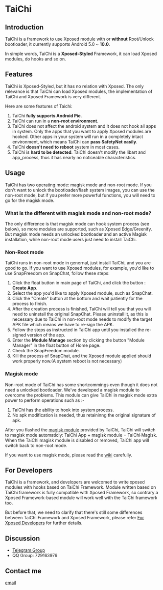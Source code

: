 # TaiChi

## Introduction 

TaiChi is a framework to use Xposed module with or **without** Root/Unlock bootloader, it currently supports Android 5.0 ~ **10.0**.

In simple words, TaiChi is a **Xposed-Styled** Framework, it can load Xposed modules, do hooks and so on.

## Features

TaiChi is Xposed-Styled, but it has no relation with Xposed. The only relevance is that TaiChi can load Xposed modules, the implementation of TaiChi and Xposed Framework is very different.

Here are some features of Taichi:

1. TaiChi **fully supports Android Pie**.
2. TaiChi can run in a **non-root environment**.
3. TaiChi does not affect the android system and it does not hook all apps in system. Only the apps that you want to apply Xposed modules are hooked. Other apps in your system will run in a completely intact environment, which means TaiChi can **pass SafetyNet easily**.
4. TaiChi **doesn't need to reboot** system in most cases.
5. TaiChi is **hard to be detected**. TaiChi doesn't modify the libart and app_process, thus it has nearly no noticeable characteristics.

## Usage

TaiChi has two operating mode: magisk mode and non-root mode. If you don't want to unlock the bootloader/flash system images, you can use the non-root mode, but if you prefer more powerful functions, you will need to go for the magisk mode.

### What is the different with magisk mode and non-root mode?

The only difference is that magisk mode can hook system process (see below), so more modules are supported, such as Xposed Edge/Greenify. But magisk mode needs an unlocked bootloader and an active Magisk installation, while non-root mode users just need to install TaiChi.

### Non-Root mode

TaiChi runs in non-root mode in genernal, just install TaiChi, and you are good to go. If you want to use Xposed modules, for example, you'd like to use SnapFreedom on SnapChat, follow these steps:

1. Click the float button in main page of TaiChi, and click the button : **Create App**.
2. Select the app you'd like to apply Xposed module, such as SnapChat.
3. Click the "Create" button at the bottom and wait patiently for the process to finish.
4. After the creation process is finished, TaiChi will tell you that you will need to uninstall the original SnapChat. Please uninstall it, as this is necessary due to TaiChi in non-root mode needs to modify the target APK file which means we have to re-sign the APK. 
5. Follow the steps as instructed in TaiChi app until you installed the re-signed version of the app. 
6. Enter the **Module Manage** section by clicking the button "Module Manager" in the float button of Home page.
7. Check the SnapFreedom module.
8. Kill the process of SnapChat, and the Xposed module applied should work properly now.(A system reboot is not necessary)

### Magisk mode

Non-root mode of TaiChi has some shortcommings even though it does not need a unlocked bootloader. We've developed a magisk module to overcome the problems. This module can give TaiChi in magisk mode extra power to perform operations such as :-

1. TaiChi has the ability to hook into system process.
2. No apk modification is needed, thus retaininng the original signature of apk. 

After you flashed the [magisk module](https://github.com/taichi-framework/TaiChi-Magisk) provided by TaiChi, TaiChi will switch to magisk mode automaticly: TaiChi App + magisk module = TaiChi·Magisk. When the TaiChi magisk module is disabled or removed, TaiChi app will switch back to non-root mode.

If you want to use magisk mode, please read the [wiki](https://github.com/taichi-framework/TaiChi/wiki/taichi-magisk-beta) carefully.

## For Developers 

TaiChi is a framework, and developers are welcomed to write xposed modules with hooks based on TaiChi Framework. Module written based on TaiChi framework is fully compatible with Xposed Framework, so contrary a Xposed Framework-based module will work well with the TaiChi framework too. 

But before that, we need to clarify that there's still some differences between TaiChi Framework and Xposed Framework, please refer [For Xposed Developers](https://github.com/taichi-framework/TaiChi/wiki/For-Xposed-developer) for further details. 

## Discussion

- [Telegram Group](https://t.me/vxp_group)
- QQ Group: 729163976

## Contact me

[email](mailto:twsxtd@gmail.com)
